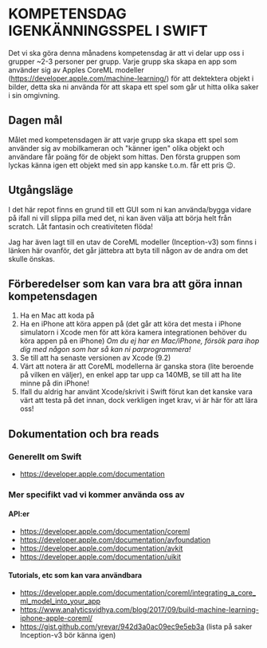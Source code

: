   # KOMPETENSDAG IGENKÄNNINGSSPEL I SWIFT

  Det vi ska göra denna månadens kompetensdag är att vi delar upp oss i grupper ~2-3 personer per grupp. Varje grupp ska skapa en app som använder sig av Apples CoreML modeller (https://developer.apple.com/machine-learning/) för att dektektera objekt i bilder, detta ska ni använda för att skapa ett spel som går ut hitta olika saker i sin omgivning.

  ## Dagen mål
  Målet med kompetensdagen är att varje grupp ska skapa ett spel som använder sig av mobilkameran och "känner igen" olika objekt och användare får poäng för de objekt som hittas. Den första gruppen som lyckas känna igen ett objekt med sin app kanske t.o.m. får ett pris 😉.

  ## Utgångsläge
  I det här repot finns en grund till ett GUI som ni kan använda/bygga vidare på ifall ni vill slippa pilla med det, ni kan även välja att börja helt från scratch. Låt fantasin och creativiteten flöda!

  Jag har även lagt till en utav de CoreML modeller (Inception-v3) som finns i länken här ovanför, det går jättebra att byta till någon av de andra om det skulle önskas.

  ## Förberedelser som kan vara bra att göra innan kompetensdagen
  1. Ha en Mac att koda på
  3. Ha en iPhone att köra appen på (det går att köra det mesta i iPhone simulatorn i Xcode men för att köra kamera integrationen behöver du köra appen på en iPhone)
  *Om du ej har en Mac/iPhone, försök para ihop dig med någon som har så kan ni parprogrammera!*
  3. Se till att ha senaste versionen av Xcode (9.2)
  4. Värt att notera är att CoreML modellerna är ganska stora (lite beroende på vilken en väljer), en enkel app tar upp ca 140MB, se till att ha lite minne på din iPhone!
  5. Ifall du aldrig har använt Xcode/skrivit i Swift förut kan det kanske vara värt att testa på det innan, dock verkligen inget krav, vi är här för att lära oss!

  ## Dokumentation och bra reads
  ### Generellt om Swift
   - https://developer.apple.com/documentation
  ### Mer specifikt vad vi kommer använda oss av
  #### API:er
  - https://developer.apple.com/documentation/coreml
  - https://developer.apple.com/documentation/avfoundation
  - https://developer.apple.com/documentation/avkit
  - https://developer.apple.com/documentation/uikit

  #### Tutorials, etc som kan vara användbara
  - https://developer.apple.com/documentation/coreml/integrating_a_core_ml_model_into_your_app
  - https://www.analyticsvidhya.com/blog/2017/09/build-machine-learning-iphone-apple-coreml/
  - https://gist.github.com/yrevar/942d3a0ac09ec9e5eb3a (lista på saker Inception-v3 bör känna igen)
